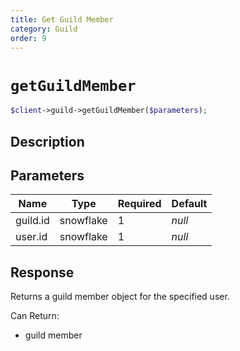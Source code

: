 ```yaml
---
title: Get Guild Member
category: Guild
order: 9
---
```


# `getGuildMember`

```php
$client->guild->getGuildMember($parameters);
```

## Description



## Parameters


Name | Type | Required | Default
--- | --- | --- | ---
guild.id | snowflake | 1 | *null*
user.id | snowflake | 1 | *null*

## Response

Returns a guild member object for the specified user.

Can Return:

* guild member
